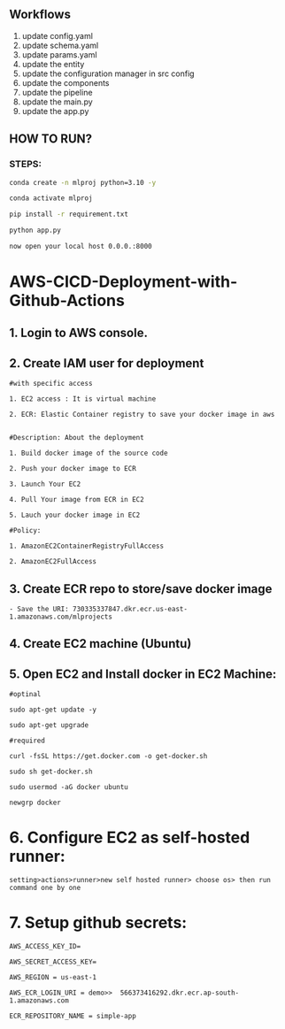 ## Workflows
   1. update config.yaml
   2. update schema.yaml
   3. update params.yaml
   4. update the entity
   5. update the configuration manager in src config
   6. update the components
   7. update the pipeline
   8. update the main.py
   9. update the app.py

## HOW TO RUN?

### STEPS:

```bash
conda create -n mlproj python=3.10 -y
```  
```bash
conda activate mlproj
``` 
```bash
pip install -r requirement.txt
```  
```bash
python app.py
``` 
```bash
now open your local host 0.0.0.:8000
``` 

# AWS-CICD-Deployment-with-Github-Actions

## 1. Login to AWS console.

## 2. Create IAM user for deployment

	#with specific access

	1. EC2 access : It is virtual machine

	2. ECR: Elastic Container registry to save your docker image in aws


	#Description: About the deployment

	1. Build docker image of the source code

	2. Push your docker image to ECR

	3. Launch Your EC2 

	4. Pull Your image from ECR in EC2

	5. Lauch your docker image in EC2

	#Policy:

	1. AmazonEC2ContainerRegistryFullAccess

	2. AmazonEC2FullAccess

	
## 3. Create ECR repo to store/save docker image
    - Save the URI: 730335337847.dkr.ecr.us-east-1.amazonaws.com/mlprojects

	
## 4. Create EC2 machine (Ubuntu) 

## 5. Open EC2 and Install docker in EC2 Machine:
	
	
	#optinal

	sudo apt-get update -y

	sudo apt-get upgrade
	
	#required

	curl -fsSL https://get.docker.com -o get-docker.sh

	sudo sh get-docker.sh

	sudo usermod -aG docker ubuntu

	newgrp docker
	
# 6. Configure EC2 as self-hosted runner:
    setting>actions>runner>new self hosted runner> choose os> then run command one by one


# 7. Setup github secrets:

    AWS_ACCESS_KEY_ID=

    AWS_SECRET_ACCESS_KEY=

    AWS_REGION = us-east-1

    AWS_ECR_LOGIN_URI = demo>>  566373416292.dkr.ecr.ap-south-1.amazonaws.com

    ECR_REPOSITORY_NAME = simple-app

